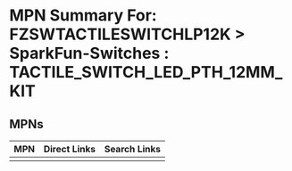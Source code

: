 



# MPN Summary For: FZSWTACTILESWITCHLP12K > SparkFun-Switches : TACTILE_SWITCH_LED_PTH_12MM_KIT

## MPNs
  

|MPN|Direct Links|Search Links|
| :--- | :--- | :--- |
||||
